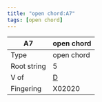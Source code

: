 ```yaml
---
title: "open chord:A7"
tags: [open chord]
---
```


|A7|open chord|
|---|---|
|Type|open chord|
|Root string|5|
|V of|[D](../open_chord-d)|
|Fingering|X02020|

